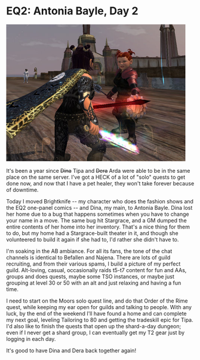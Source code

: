 # EQ2: Antonia Bayle, Day 2

![My money's on the cleric.](../uploads/2009/07/EverQuest2-2009-07-17-00-12-16-44.jpg "My money's on the cleric.")

It's been a year since ~~Dina~~ Tipa and ~~Dera~~ Arda were able to be in the same place on the same server. I've got a HECK of a lot of "solo" quests to get done now, and now that I have a pet healer, they won't take forever because of downtime.

Today I moved Brightknife -- my character who does the fashion shows and the EQ2 one-panel comics -- and Dina, my main, to Antonia Bayle. Dina lost her home due to a bug that happens sometimes when you have to change your name in a move. The same bug hit Stargrace, and a GM dumped the entire contents of her home into her inventory. That's a nice thing for them to do, but my home had a Stargrace-built theater in it, and though she volunteered to build it again if she had to, I'd rather she didn't have to.

I'm soaking in the AB ambiance. For all its fans, the tone of the chat channels is identical to Befallen and Najena. There are lots of guild recruiting, and from their various spams, I build a picture of my perfect guild. Alt-loving, casual, occasionally raids t5-t7 content for fun and AAs, groups and does quests, maybe some TSO instances, or maybe just grouping at level 30 or 50 with an alt and just relaxing and having a fun time.

I need to start on the Moors solo quest line, and do that Order of the Rime quest, while keeping my ear open for guilds and talking to people. With any luck, by the end of the weekend I'll have found a home and can complete my next goal, leveling Tailoring to 80 and getting the tradeskill epic for Tipa. I'd also like to finish the quests that open up the shard-a-day dungeon; even if I never get a shard group, I can eventually get my T2 gear just by logging in each day.

It's good to have Dina and Dera back together again!

